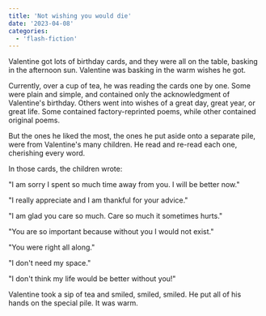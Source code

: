 ```yaml
---
title: 'Not wishing you would die'
date: '2023-04-08'
categories:
  - 'flash-fiction'
---
```


Valentine got lots of birthday cards, and they were all on the table, basking in
the afternoon sun. Valentine was basking in the warm wishes he got.

<!-- truncate -->


Currently, over a cup of tea, he was reading the cards one by one. Some were
plain and simple, and contained only the acknowledgment of Valentine's birthday.
Others went into wishes of a great day, great year, or great life. Some
contained factory-reprinted poems, while other contained original poems.

But the ones he liked the most, the ones he put aside onto a separate pile, were
from Valentine's many children. He read and re-read each one, cherishing every
word.

In those cards, the children wrote:

"I am sorry I spent so much time away from you. I will be better now."

"I really appreciate and I am thankful for your advice."

"I am glad you care so much. Care so much it sometimes hurts."

"You are so important because without you I would not exist."

"You were right all along."

"I don't need my space."

"I don't think my life would be better without you!"

Valentine took a sip of tea and smiled, smiled, smiled. He put all of his hands
on the special pile. It was warm.
